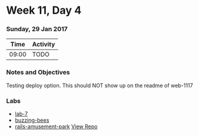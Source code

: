 # Week 11, Day 4

### Sunday, 29 Jan 2017

| Time | Activity |
| --- | --- |
| 09:00 | TODO |

### Notes and Objectives

Testing deploy option. This should NOT show up on the readme of web-1117

### Labs

- [lab-7](http://www.github.com/learn-co-students/lab-7-web-1117)
- [buzzing-bees](http://www.github.com/learn-co-students/buzzing-bees-web-1117)
- [rails-amusement-park](http://www.github.com/learn-co-students/rails-amusement-park-web-1117)
 [View Repo](http://www.github.com/learn-co-curriculum/web-1117)